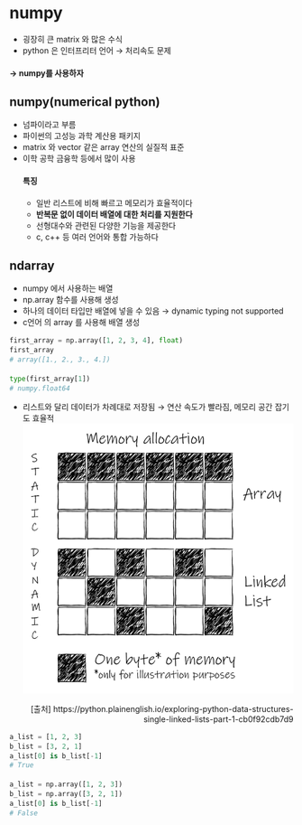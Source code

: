 # numpy
* 굉장히 큰 matrix 와 많은 수식
* python 은 인터프리터 언어 $\rightarrow$ 처리속도 문제

#### $\rightarrow$ numpy를 사용하자
## numpy(numerical python)
* 넘파이라고 부름
* 파이썬의 고성능 과학 계산용 패키지
* matrix 와 vector 같은 array 연산의 실질적 표준
* 이학 공학 금융학 등에서 많이 사용
  #### 특징
  * 일반 리스트에 비해 빠르고 메모리가 효율적이다
  * **반복문 없이 데이터 배열에 대한 처리를 지원한다**
  * 선형대수와 관련된 다양한 기능을 제공한다
  * c, c++ 등 여러 언어와 통합 가능하다

## ndarray
* numpy 에서 사용하는 배열
* np.array 함수를 사용해 생성
* 하나의 데이터 타입만 배열에 넣을 수 있음 $\rightarrow$ dynamic typing not supported 
* c언어 의 array 를 사용해 배열 생성
```python
first_array = np.array([1, 2, 3, 4], float)
first_array
# array([1., 2., 3., 4.])

type(first_array[1])
# numpy.float64
```
* 리스트와 달리 데이터가 차례대로 저장됨 $\rightarrow$ 연산 속도가 빨라짐, 메모리 공간 잡기도 효율적
![img](images/difference_between_list_and_array.webp)
<p style="text-align: right"> [출처] https://python.plainenglish.io/exploring-python-data-structures-single-linked-lists-part-1-cb0f92cdb7d9 </p>

```python
a_list = [1, 2, 3]
b_list = [3, 2, 1]
a_list[0] is b_list[-1]
# True

a_list = np.array([1, 2, 3])
b_list = np.array([3, 2, 1])
a_list[0] is b_list[-1]
# False
```
